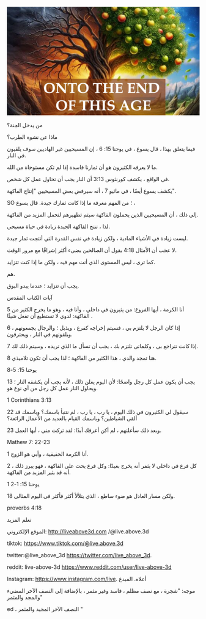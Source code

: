 ![Video cover image](../cover.jpg "cover photo")

من يدخل الجنة؟

ماذا عن نشوة الطرب؟

فيما يتعلق بهذا ، قال يسوع ، في يوحنا 15: 6 ، إن المسيحيين غير الهاديين سوف يلقيون في النار.

ما لا يعرفه الكثيرون هو أن ثمارنا فاسدة إذا لم تكن مستوحاة من الله.

في الواقع ، يكشف كورنثوس 3:13 أن النار يجب أن تحاول عمل كل شخص.

يكشف يسوع أيضًا ، في ماثيو 7 ، أنه سيرفض بعض المسيحيين "إنتاج الفاكهة".

SO ؛ من المهم معرفة ما إذا كانت ثمارك جيدة. قال يسوع ،

إلى ذلك ، أن المسيحيين الذين يحملون الفاكهة سيتم تطهيرهم لتحمل المزيد من الفاكهة.

لذا ، تنتج الفاكهة الجيدة زيادة في حياة مسيحي.

ليست زيادة في الأشياء المادية ، ولكن زيادة في نفس القدرة التي أنتجت ثمار جيدة.

لا عجب أن الأمثال 4:18 يقول أن الصالحين يضيء أكثر إشراقًا مع مرور الوقت.

كما ترى ، ليس المستوى الذي أنت مهم فيه ، ولكن ما إذا كنت تتزايد.

هم.

يجب أن تتزايد ؛ عندما يبدو البوق.

آيات الكتاب المقدس

5 أنا الكرمة ، أيها الفروع: من يثيرون في داخلي ، وأنا فيه ، وهو ما يخرج الكثير من الفاكهة: لدوي لا تستطيع أن تفعل شيئًا .

6 إذا كان الرجل لا يلتزم بي ، فسيتم إخراجه كفرع ، ويذبل ؛ والرجال يجمعونهم ، ويلقونهم في النار ، ويحترقون.

7 إذا كانت تتراجع بي ، وكلماتي تلتزم بك ، يجب أن تسأل ما الذي تريده ، وسيتم ذلك لك.

8 هنا تمجد والدي ، هذا الكثير من الفاكهة ؛ لذا يجب أن تكون تلاميذي.

يوحنا 15: 5-8

13 يجب أن يكون عمل كل رجل واضحًا: لأن اليوم يعلن ذلك ، لأنه يجب أن يكشفه النار ؛ ويحاول النار عمل كل رجل من أي نوع هو.

1 Corinthians 3:13

22 سيقول لي الكثيرون في ذلك اليوم ، يا رب ، يا رب ، لم نتنبأ باسمك؟ وباسمك قد ألقى الشياطين؟ وباسمك القيام بالعديد من الأعمال الرائعة؟

23 وبعد ذلك سأعلنهم ، لم أكن أعرفك أبدًا: لقد تركت مني ، أيها العمل.

Mathew 7: 22-23

1 أنا الكرمة الحقيقية ، وأبي هو الزوج.

2 كل فرع في داخلي لا يثمر أنه يخرج بعيدًا: وكل فرع يحث على الفاكهة ، فهو يبرز ذلك ، أنه قد يثير المزيد من الفاكهة.

1 يوحنا 15: 1-2

18 ولكن مسار العادل هو ضوء ساطع ، الذي يتلألأ أكثر فأكثر في اليوم المثالي.

proverbs 4:18

تعلم المزيد

الموقع الإلكتروني: http://liveabove3d.com /@live.above.3d

tiktok: https://www.tiktok.com/@live.above.3d

   twitter:@live_above_3d https://twitter.com/live_above_3d.

reddit: live-above-3d https://www.reddit.com/user/live-above-3d

Instagram: https://www.instagram.com/live. أعلاه. المبدع

موجه: "شجرة ، مع نصف مظلم ، فاسد وغير مثمر ، بالإضافة إلى النصف الآخر المضيء والمجد والمثمر"

 ed ، النصف الآخر المجيد والمثمر "
